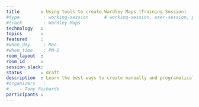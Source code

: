 ```yaml
---
title        : Using tools to create Wardley Maps (Training Session)
#type         : working-session      # working-session, user-session, product-session
#track        : Wardley Maps
technology   :
topics       :
featured     :
#when_day     : Mon
#when_time    : PM-2
room_layout  :
room_id      :
session_slack: 
status       : draft
description  : Learn the best ways to create manually and programatically Wardley Maps
#organizers   :
#    - Tony Richards
participants :
---
```



<!--(add intro)

## WHY

(...)

## What

(...)

## Outcomes

(...)

## References

(...)


## Previous-->
